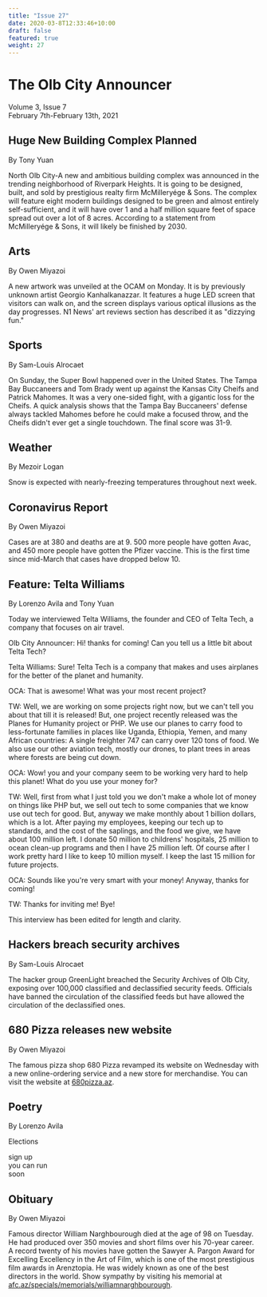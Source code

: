 ```yaml
---
title: "Issue 27"
date: 2020-03-8T12:33:46+10:00
draft: false
featured: true
weight: 27
---
```


# The Olb City Announcer
Volume 3, Issue 7    
February 7th-February 13th, 2021

## Huge New Building Complex Planned
By Tony Yuan

North Olb City-A new and ambitious building complex was announced in the trending neighborhood of Riverpark Heights. It is going to be designed, built, and sold by prestigious realty firm McMilleryége & Sons. The complex will feature eight modern buildings designed to be green and almost entirely self-sufficient, and it will have over 1 and a half million square feet of space spread out over a lot of 8 acres. According to a statement from McMilleryége & Sons, it will likely be finished by 2030.

## Arts
By Owen Miyazoi

A new artwork was unveiled at the OCAM on Monday. It is by previously unknown artist Georgio Kanhalkanazzar. It features a huge LED screen that visitors can walk on, and the screen displays various optical illusions as the day progresses. N1 News' art reviews section has described it as "dizzying fun."

## Sports
By Sam-Louis Alrocaet

On Sunday, the Super Bowl happened over in the United States. The Tampa Bay Buccaneers and Tom Brady went up against the Kansas City Cheifs and Patrick Mahomes. It was a very one-sided fight, with a gigantic loss for the Cheifs. A quick analysis shows that the Tampa Bay Buccaneers' defense always tackled Mahomes before he could make a focused throw, and the Cheifs didn't ever get a single touchdown. The final score was 31-9.

## Weather
By Mezoir Logan

Snow is expected with nearly-freezing temperatures throughout next week.

## Coronavirus Report
By Owen Miyazoi

Cases are at 380 and deaths are at 9. 500 more people have gotten Avac, and 450 more people have gotten the Pfizer vaccine. This is the first time since mid-March that cases have dropped below 10.

## Feature: Telta Williams
By Lorenzo Avila and Tony Yuan

Today we interviewed Telta Williams, the founder and CEO of Telta Tech, a company that focuses on air travel.

Olb City Announcer: Hi! thanks for coming! Can you tell us a little bit about Telta Tech?

Telta Williams: Sure! Telta Tech is a company that makes and uses airplanes for the better of the planet and humanity.

OCA: That is awesome! What was your most recent project?

TW: Well, we are working on some projects right now, but we can't tell you about that till it is released! But, one project recently released was the Planes for Humanity project or PHP. We use our planes to carry food to less-fortunate families in places like Uganda, Ethiopia, Yemen, and many African countries: A single freighter 747 can carry over 120 tons of food. We also use our other aviation tech, mostly our drones, to plant trees in areas where forests are being cut down. 

OCA: Wow! you and your company seem to be working very hard to help this planet! What do you use your money for?

TW: Well, first from what I just told you we don't make a whole lot of money on things like PHP but, we sell out tech to some companies that we know use out tech for good. But, anyway we make monthly about 1 billion dollars, which is a lot. After paying my employees, keeping our tech up to standards, and the cost of the saplings, and the food we give, we have about 100 million left. I donate 50 million to childrens' hospitals, 25 million to ocean clean-up programs and then I have 25 million left. Of course after I work pretty hard I like to keep 10 million myself. I keep the last 15 million for future projects.

OCA: Sounds like you're very smart with your money! Anyway, thanks for coming!

TW: Thanks for inviting me! Bye!

This interview has been edited for length and clarity.

## Hackers breach security archives
By Sam-Louis Alrocaet

The hacker group GreenLight breached the Security Archives of Olb City, exposing over 100,000 classified and declassified security feeds. Officials have banned the circulation of the classified feeds but have allowed the circulation of the declassified ones.

## 680 Pizza releases new website
By Owen Miyazoi

The famous pizza shop 680 Pizza revamped its website on Wednesday with a new online-ordering service and a new store for merchandise. You can visit the website at [680pizza.az](https://sites.google.com/stu.austinisd.org/placeholder-site/home).

## Poetry
By Lorenzo Avila

Elections
    
sign up    
you can run    
soon    

## Obituary
By Owen Miyazoi

Famous director William Narghbourough died at the age of 98 on Tuesday. He had produced over 350 movies and short films over his 70-year career. A record twenty of his movies have gotten the Sawyer A. Pargon Award for Excelling Excellency in the Art of Film, which is one of the most prestigious film awards in Arenztopia. He was widely known as one of the best directors in the world. Show sympathy by visiting his memorial at [afc.az/specials/memorials/williamnarghbourough](https://sites.google.com/stu.austinisd.org/placeholder-site/home).
